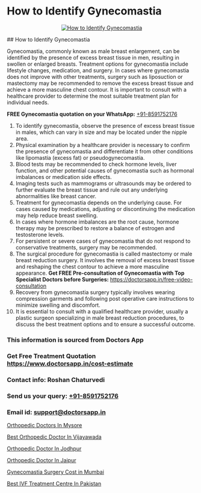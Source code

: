 # How to Identify Gynecomastia

<p align="center">
  <a href="null">
    <img src="null" alt="How to Identify Gynecomastia">
  </a>
</p>
## How to Identify Gynecomastia

Gynecomastia, commonly known as male breast enlargement, can be identified by the presence of excess breast tissue in men, resulting in swollen or enlarged breasts. Treatment options for gynecomastia include lifestyle changes, medication, and surgery. In cases where gynecomastia does not improve with other treatments, surgery such as liposuction or mastectomy may be recommended to remove the excess breast tissue and achieve a more masculine chest contour. It is important to consult with a healthcare provider to determine the most suitable treatment plan for individual needs.

**FREE Gynecomastia quotation on your WhatsApp:**  [+91-8591752176](https://api.whatsapp.com/send?phone=8591752176)

1) To identify gynecomastia, observe the presence of excess breast tissue in males, which can vary in size and may be located under the nipple area.
2) Physical examination by a healthcare provider is necessary to confirm the presence of gynecomastia and differentiate it from other conditions like lipomastia (excess fat) or pseudogynecomastia.
3) Blood tests may be recommended to check hormone levels, liver function, and other potential causes of gynecomastia such as hormonal imbalances or medication side effects.
4) Imaging tests such as mammograms or ultrasounds may be ordered to further evaluate the breast tissue and rule out any underlying abnormalities like breast cancer.
5) Treatment for gynecomastia depends on the underlying cause. For cases caused by medications, adjusting or discontinuing the medication may help reduce breast swelling.
6) In cases where hormone imbalances are the root cause, hormone therapy may be prescribed to restore a balance of estrogen and testosterone levels.
7) For persistent or severe cases of gynecomastia that do not respond to conservative treatments, surgery may be recommended.
8) The surgical procedure for gynecomastia is called mastectomy or male breast reduction surgery. It involves the removal of excess breast tissue and reshaping the chest contour to achieve a more masculine appearance.
**Get FREE Pre-consultation of Gynecomastia with Top Specialist Doctors before Surgeries:** https://doctorsapp.in/free-video-consultation
9) Recovery from gynecomastia surgery typically involves wearing compression garments and following post operative care instructions to minimize swelling and discomfort.
10) It is essential to consult with a qualified healthcare provider, usually a plastic surgeon specializing in male breast reduction procedures, to discuss the best treatment options and to ensure a successful outcome.

### This information is sourced from Doctors App 
### Get Free Treatment Quotation https://www.doctorsapp.in/cost-estimate
### Contact info: Roshan Chaturvedi 
### Send us your query: [+91-8591752176](https://api.whatsapp.com/send?phone=8591752176) 
### Email id: support@doctorsapp.in

[Orthopedic Doctors In Mysore](https://www.linkedin.com/pulse/orthopedic-doctors-mysore-doctorsapp-chittagong-iwnhe?trackingId=XXYbHa38RO29T6FbF6Nh%2FA%3D%3D&lipi=urn%3Ali%3Apage%3Ad_flagship3_company_admin%3BUjs5mcUZR9ewYOKOFkpg2w%3D%3D)

[Best Orthopedic Doctor In Vijayawada](https://www.linkedin.com/pulse/best-orthopedic-doctor-vijayawada-doctorsappin-ocfjc?trackingId=iMTGOvJ5%2F3111D3R3YOhrg%3D%3D&lipi=urn%3Ali%3Apage%3Ad_flagship3_company_admin%3BcTUR6naWQkWjeA%2BR15noZQ%3D%3D)

[Orthopedic Doctor In Jodhpur](https://medium.com/@kushalrao10/orthopedic-doctor-in-jodhpur-98a7912bedca)

[Orthopedic Doctor In Jaipur](https://medium.com/@vimalrana22/orthopedic-doctor-in-jaipur-cab5aa22cd63)

[Gynecomastia Surgery Cost in Mumbai](https://doctors-apps.github.io/doctorsapp/gynecomastia-surgery-cost-in-mumbai)

[Best IVF Treatment Centre In Pakistan](https://doctors-apps.github.io/doctorsapp/best-ivf-treatment-centre-in-pakistan)

